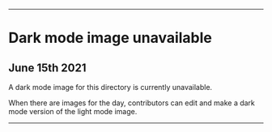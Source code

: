 
***
 
# Dark mode image unavailable

## June 15th 2021

A dark mode image for this directory is currently unavailable.

When there are images for the day, contributors can edit and make a dark mode version of the light mode image.

***
